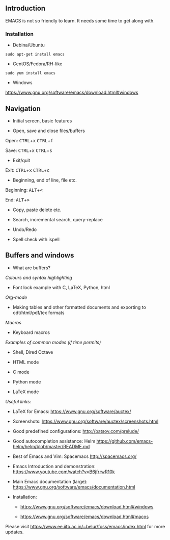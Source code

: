 ## Introduction
EMACS is not so friendly to learn. It needs some time to get along with.

### Installation

* Debina/Ubuntu

```
sudo apt-get install emacs
```

* CentOS/Fedora/RH-like

```
sudo yum install emacs
```

* Windows

<https://www.gnu.org/software/emacs/download.html#windows>

## Navigation
  - Initial screen, basic features

  - Open, save and close files/buffers

  Open: <kbd>CTRL</kbd>+<kbd>x</kbd> <kbd>CTRL</kbd>+<kbd>f</kbd>

  Save: <kbd>CTRL</kbd>+<kbd>x</kbd> <kbd>CTRL</kbd>+<kbd>s</kbd>

  - Exit/quit

  Exit: <kbd>CTRL</kbd>+<kbd>x</kbd> <kbd>CTRL</kbd>+<kbd>c</kbd>
  
  - Beginning, end of line, file etc.

  Beginning: <kbd>ALT</kbd>+<kbd><</kbd>

  End: <kbd>ALT</kbd>+<kbd>></kbd>
  
  - Copy, paste delete etc.

  - Search, incremental search, query-replace

  - Undo/Redo

  - Spell check with ispell

## Buffers and windows

- What are buffers?

*Colours and syntax highlighting*

 - Font lock example with C, LaTeX, Python, html

*Org-mode*

 - Making tables and other formatted documents and exporting
   to odt/html/pdf/tex formats

*Macros*

 - Keyboard macros

*Examples of common modes (if time permits)*

 - Shell, Dired Octave

 - HTML mode

 - C mode

 - Python mode

 - LaTeX mode

*Useful links:*

- LaTeX for Emacs: https://www.gnu.org/software/auctex/

- Screenshots: https://www.gnu.org/software/auctex/screenshots.html

- Good predefined configurations: http://batsov.com/prelude/

- Good autocompletion assistance: Helm https://github.com/emacs-helm/helm/blob/master/README.md

- Best of Emacs and Vim: Spacemacs http://spacemacs.org/

- Emacs Introduction and demonstration: https://www.youtube.com/watch?v=B6jfrrwR10k

- Main Emacs documentation (large): https://www.gnu.org/software/emacs/documentation.html

- Installation:

  - https://www.gnu.org/software/emacs/download.html#windows

  - https://www.gnu.org/software/emacs/download.html#macos

Please visit
  https://www.ee.iitb.ac.in/~belur/foss/emacs/index.html
for more updates.

